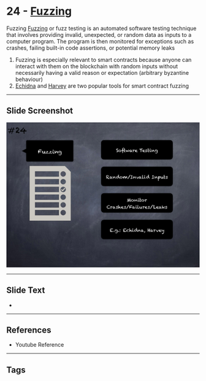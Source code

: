 
# 24 - [Fuzzing](./Fuzzing.md)

Fuzzing [Fuzzing](https://en.wikipedia.org/wiki/Fuzzing) or fuzz testing is an automated software testing technique that involves providing invalid, unexpected, or random data as inputs to a computer program. The program is then monitored for exceptions such as crashes, failing built-in code assertions, or potential memory leaks 


1.  Fuzzing is especially relevant to smart contracts because anyone can interact with them on the blockchain with random inputs without necessarily having a valid reason or expectation (arbitrary byzantine behaviour)
2.  [Echidna](https://github.com/crytic/echidna) and [Harvey](https://mariachris.github.io/Pubs/FSE-2020-Harvey.pdf) are two popular tools for smart contract fuzzing


___
## Slide Screenshot
![024.png](../../images/6.%20Audit%20Techniques%20and%20Tools%20101/024.png)
___
## Slide Text
- 
___
## References
- Youtube Reference
___
## Tags
